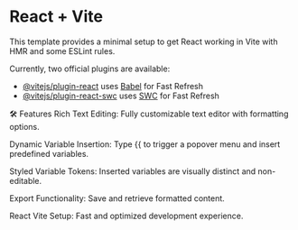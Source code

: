 # React + Vite

This template provides a minimal setup to get React working in Vite with HMR and some ESLint rules.

Currently, two official plugins are available:

- [@vitejs/plugin-react](https://github.com/vitejs/vite-plugin-react/blob/main/packages/plugin-react/README.md) uses [Babel](https://babeljs.io/) for Fast Refresh
- [@vitejs/plugin-react-swc](https://github.com/vitejs/vite-plugin-react-swc) uses [SWC](https://swc.rs/) for Fast Refresh

🛠 Features
Rich Text Editing: Fully customizable text editor with formatting options.

Dynamic Variable Insertion: Type {{ to trigger a popover menu and insert predefined variables.

Styled Variable Tokens: Inserted variables are visually distinct and non-editable.

Export Functionality: Save and retrieve formatted content.

React Vite Setup: Fast and optimized development experience.
